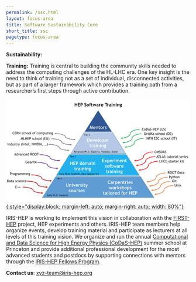 ```yaml
---
permalink: /ssc.html
layout: focus-area
title: Software Sustainability Core
short_title: ssc
pagetype: focus-area
---
```


**Sustainability:** 

**Training:** Training is central to building the community skills needed to address the computing challenges of the HL-LHC era. One key insight is the need to think of training not as a set of individual, disconnected activities, but as part of a larger framework which provides a training path from a researcher’s first steps through active contribution.

[![Training Framework](/assets/images/Training-Pyramid-small.png){:style="display:block; margin-left: auto; margin-right: auto; width: 80%"}](/assets/images/Training-Pyramid.png)

IRIS-HEP is working to implement this vision in collaboration with the [FIRST-HEP](http://first-hep.org/) project, HEP experiments and others. IRIS-HEP team members help organize events, develop training material and participate as lecturers at all levels of this training vision.
We organize and run the annual [Computational and Data Science for High Energy Physics (CoDaS-HEP)](http://codas-hep.org/) summer school at Princeton and provide additional professional development for the most advanced students and postdocs by supporting connections with mentors through the [IRIS-HEP Fellows Program](/fellows.html).

  **Contact us**: [xyz-team@iris-hep.org](mailto:xyz-team@iris-hep.org)

<br>
